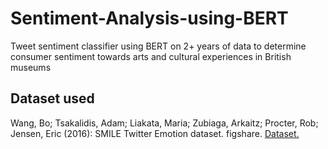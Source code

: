 # Sentiment-Analysis-using-BERT

Tweet sentiment classifier using BERT on 2+ years of data to determine consumer sentiment towards arts and cultural experiences in British museums

## Dataset used

Wang, Bo; Tsakalidis, Adam; Liakata, Maria; Zubiaga, Arkaitz; Procter, Rob; Jensen, Eric (2016): SMILE Twitter Emotion dataset. figshare. 
[Dataset.](https://doi.org/10.6084/m9.figshare.3187909.v2)

